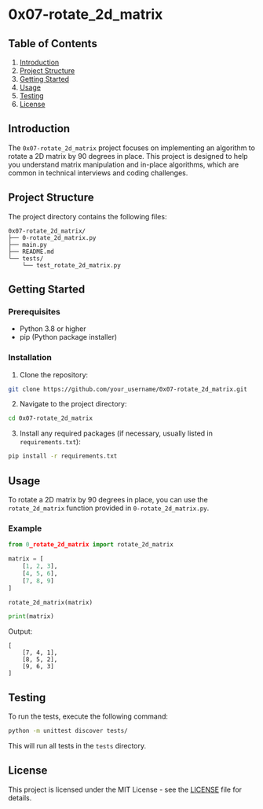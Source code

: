 # 0x07-rotate_2d_matrix

## Table of Contents

1. [Introduction](#introduction)
2. [Project Structure](#project-structure)
3. [Getting Started](#getting-started)
4. [Usage](#usage)
5. [Testing](#testing)
6. [License](#license)

## Introduction

The `0x07-rotate_2d_matrix` project focuses on implementing an algorithm to rotate a 2D matrix by 90 degrees in place. This project is designed to help you understand matrix manipulation and in-place algorithms, which are common in technical interviews and coding challenges.

## Project Structure

The project directory contains the following files:

```
0x07-rotate_2d_matrix/
├── 0-rotate_2d_matrix.py
├── main.py
├── README.md
└── tests/
    └── test_rotate_2d_matrix.py
```

## Getting Started

### Prerequisites

- Python 3.8 or higher
- pip (Python package installer)

### Installation

1. Clone the repository:

```bash
git clone https://github.com/your_username/0x07-rotate_2d_matrix.git
```

2. Navigate to the project directory:

```bash
cd 0x07-rotate_2d_matrix
```

3. Install any required packages (if necessary, usually listed in `requirements.txt`):

```bash
pip install -r requirements.txt
```

## Usage

To rotate a 2D matrix by 90 degrees in place, you can use the `rotate_2d_matrix` function provided in `0-rotate_2d_matrix.py`.

### Example

```python
from 0_rotate_2d_matrix import rotate_2d_matrix

matrix = [
    [1, 2, 3],
    [4, 5, 6],
    [7, 8, 9]
]

rotate_2d_matrix(matrix)

print(matrix)
```

Output:
```
[
    [7, 4, 1],
    [8, 5, 2],
    [9, 6, 3]
]
```

## Testing

To run the tests, execute the following command:

```bash
python -m unittest discover tests/
```

This will run all tests in the `tests` directory.

## License

This project is licensed under the MIT License - see the [LICENSE](LICENSE) file for details.
